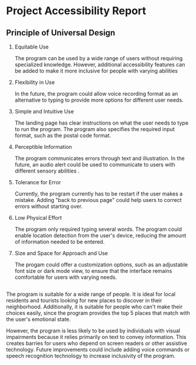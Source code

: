 # Project Accessibility Report 

## Principle of Universal Design
1. Equitable Use

   The program can be used by a wide range of users without requiring specialized knowledge. However, additional accessibility features can be added to make it more inclusive for people with varying abilities
   
2. Flexibility in Use

   In the future, the program could allow voice recording format as an alternative to typing to provide more options for different user needs. 
   
3. Simple and Intuitive Use

   The landing page has clear instructions on what the user needs to type to run the program. The program also specifies the required input format, such as the postal code format.  
4. Perceptible Information

   The program communicates errors through text and illustration. In the future, an audio alert could be used to communicate to users with different sensory abilities . 
5. Tolerance for Error

   Currently, the program currently has to be restart if the user makes a mistake. Adding "back to previous page" could help users to correct errors without starting over. 
6. Low Physical Effort

    The program only required typing several words. The program could enable location detection from the user's device, reducing the amount of information needed to be entered. 
7. Size and Space for Approach and Use

    The progam could offer a customization options, such as an adjustable font size or dark mode view, to ensure that the interface remains comfortable for users with varying needs.

   ##
The program is suitable for a wide range of people. It is ideal for local residents and tourists looking for new places to discover in their neighborhood. 
Additionally, it is suitable for people who can't make their choices easily, since the program provides the top 5 places that match with the user's emotional state.

However, the program is less likely to be used by individuals with visual impairments because it relies primarily on text to convey information. This creates barries for users who depend on screen readers or other assistive technology. Future improvements could include adding voice commands or speech recognition technology to increase inclusivity of the program. 


   
